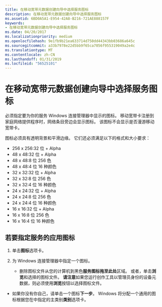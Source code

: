 ```yaml
---
title: 在移动宽带元数据创建向导中选择服务图标
description: 在移动宽带元数据创建向导中选择服务图标
ms.assetid: 6BD0A5A1-E954-42A8-B216-721AE888157F
keywords:
- 在移动宽带元数据创建向导中选择服务图标
ms.date: 04/20/2017
ms.localizationpriority: medium
ms.openlocfilehash: 9e1fb9b21ea633714d750dd44343bb03686a645c
ms.sourcegitcommit: a33b7978e22d5bb9f65ca7056f955319049a2e4c
ms.translationtype: MT
ms.contentlocale: zh-CN
ms.lasthandoff: 01/31/2019
ms.locfileid: "56525101"
---
```

# <a name="select-service-icon-in-the-mobile-broadband-metadata-authoring-wizard"></a>在移动宽带元数据创建向导中选择服务图标


必须指定要为你的服务 Windows 连接管理器中显示的图标。 移动宽带卡注册到家庭网络提供程序时，网络条目旁边会显示图标。 该图标不会显示是否漫游移动宽带卡。

图标必须具有透明背景和平滑边缘。 它们还必须满足以下的格式和大小要求：

-   256 x 256:32 位 + Alpha
-   48 x 48:32 位 + Alpha
-   48 x 48:8 位 256 色
-   48 x 48:4 位 16 种颜色
-   32 x 32:32 位 + Alpha
-   32 x 32:8 位 256 色
-   32 x 32:4 位 16 种颜色
-   24 x 24:32 位 + Alpha
-   24 x 24:8 位 256 色
-   24 x 24:4 位 16 种颜色
-   16 x 16:32 位 + Alpha
-   16 x 16:8 位 256 色
-   16 x 16:4 位 16 种颜色

## <a name="span-idtospecifyaniconforaservicespanspan-idtospecifyaniconforaservicespanspan-idtospecifyaniconforaservicespanto-specify-an-icon-for-a-service"></a><span id="To_specify_an_icon_for_a_service"></span><span id="to_specify_an_icon_for_a_service"></span><span id="TO_SPECIFY_AN_ICON_FOR_A_SERVICE"></span>若要指定服务的应用图标


1.  单击**图标**选项卡。
2.  为 Windows 连接管理器中指定一个图标。

    -   删除图标文件从您的计算机到黑色**服务图标拖至此处**区域。 或者，单击**浏览**和选择的图标文件。
        **请注意**如果您运行创作工具以管理员身份的设备元数据，则必须使用**浏览**按钮以选择图标文件。




-   如果你没有你自己，请单击一个图标**下一步**。 Windows 将分配一个通用的图标根据您在中指定的主类别**类别**选项卡。










